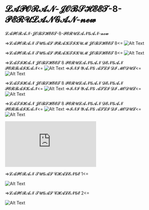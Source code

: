 # 𝓛𝓐𝓟𝓞𝓡𝓐𝓝-𝓙𝓞𝓑𝓢𝓗𝓔𝓔𝓣-8-𝓟𝓔𝓡𝓤𝓛𝓐𝓝𝓖𝓐𝓝-𝓷𝓮𝔀
 𝓛𝓐𝓟𝓞𝓡𝓐𝓝-𝓙𝓞𝓑𝓢𝓗𝓔𝓔𝓣-8-𝓟𝓔𝓡𝓤𝓛𝓐𝓝𝓖𝓐𝓝-𝓷𝓮𝔀
 
 =>𝓛𝓐𝓟𝓞𝓡𝓐𝓝 𝓣𝓤𝓖𝓐𝓢 𝓟𝓡𝓐𝓚𝓣𝓘𝓚𝓤𝓜 𝓙𝓞𝓑𝓢𝓗𝓔𝓔𝓣 8<=
![Alt Text](https://github.com/rendiwibawa/LAPORAN-JOBSHEET-8-PERULANGAN-new/blob/master/praktikum%201%20job8.PNG)


=>𝓛𝓐𝓟𝓞𝓡𝓐𝓝 𝓣𝓤𝓖𝓐𝓢 𝓟𝓡𝓐𝓚𝓣𝓘𝓚𝓤𝓜 𝓙𝓞𝓑𝓢𝓗𝓔𝓔𝓣 8<=
![Alt Text](https://github.com/rendiwibawa/LAPORAN-JOBSHEET-8-PERULANGAN-new/blob/master/praktikum%202job8.PNG)


=>𝓛𝓐𝓣𝓘𝓗𝓐𝓝 𝓙𝓞𝓑𝓢𝓗𝓔𝓔𝓣 8 𝓟𝓔𝓡𝓤𝓛𝓐𝓝𝓖𝓐𝓝 𝓓𝓔𝓝𝓖𝓐𝓝 𝓟𝓔𝓡𝓑𝓐𝓘𝓚𝓐𝓝<=
![Alt Text](https://github.com/rendiwibawa/LAPORAN-JOBSHEET-8-PERULANGAN-new/blob/master/LATIHAN%203%20YANG%20SUDAH%20DI%20TAMBAH%20PERBAIKAN.PNG)
=>𝓘𝓝𝓘 𝓨𝓐𝓝𝓖 𝓐𝓢𝓛𝓘 𝓓𝓘 𝓜𝓞𝓓𝓤𝓛<=
![Alt Text](https://github.com/rendiwibawa/LAPORAN-JOBSHEET-8-PERULANGAN-new/blob/master/LATIHAN%203%20YANG%20SEPERTI%20ASLINYA.PNG)


=>𝓛𝓐𝓣𝓘𝓗𝓐𝓝 𝓙𝓞𝓑𝓢𝓗𝓔𝓔𝓣 8 𝓟𝓔𝓡𝓤𝓛𝓐𝓝𝓖𝓐𝓝 𝓓𝓔𝓝𝓖𝓐𝓝 𝓟𝓔𝓡𝓑𝓐𝓘𝓚𝓐𝓝<=
![Alt Text](https://github.com/rendiwibawa/LAPORAN-JOBSHEET-8-PERULANGAN-new/blob/master/LATIHAN%202%20YANG%20SUDAH%20DI%20TAMBAH%20PERBAIKAN.PNG)
=>𝓘𝓝𝓘 𝓨𝓐𝓝𝓖 𝓐𝓢𝓛𝓘 𝓓𝓘 𝓜𝓞𝓓𝓤𝓛<=
![Alt Text](https://github.com/rendiwibawa/LAPORAN-JOBSHEET-8-PERULANGAN-new/blob/master/LATIHAN%202%20YANG%20SEPERTI%20ASLINYA.PNG)


=>𝓛𝓐𝓣𝓘𝓗𝓐𝓝 𝓙𝓞𝓑𝓢𝓗𝓔𝓔𝓣 8 𝓟𝓔𝓡𝓤𝓛𝓐𝓝𝓖𝓐𝓝 𝓓𝓔𝓝𝓖𝓐𝓝 𝓟𝓔𝓡𝓑𝓐𝓘𝓚𝓐𝓝<=
![Alt Text](https://github.com/rendiwibawa/LAPORAN-JOBSHEET-8-PERULANGAN-new/blob/master/LATIHAN%201%20YANG%20SUDAH%20DI%20TAMBAH%20PRINT.PNG)
=>𝓘𝓝𝓘 𝓨𝓐𝓝𝓖 𝓐𝓢𝓛𝓘 𝓓𝓘 𝓜𝓞𝓓𝓤𝓛<=
![Alt Text](https://github.com/rendiwibawa/LAPORAN-JOBSHEET-8-PERULANGAN-new/blob/master/LATIHAN%201%20YANG%20SEPERTI%20ASLINYA.PNG)


![Alt Text](https://github.com/rendiwibawa/LAPORAN-JOBSHEET-8-PERULANGAN-new/blob/master/contoh_perulangan_while.java)


=>𝓛𝓐𝓟𝓞𝓡𝓐𝓝 𝓣𝓤𝓖𝓐𝓢 𝓒𝓗𝓐𝓛𝓔𝓝𝓖𝓔 1<=

![Alt Text](https://github.com/rendiwibawa/LAPORAN-JOBSHEET-8-PERULANGAN-new/blob/master/CHALENGE2.PNG)

=>𝓛𝓐𝓟𝓞𝓡𝓐𝓝 𝓣𝓤𝓖𝓐𝓢 𝓒𝓗𝓐𝓛𝓔𝓝𝓖𝓔 2<=

![Alt Text](https://github.com/rendiwibawa/LAPORAN-JOBSHEET-8-PERULANGAN-new/blob/master/CHALENGE1.PNG)

